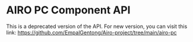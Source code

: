 # AIRO PC Component API
This is a deprecated version of the API. For new version, you can visit this link: https://github.com/EmpalGentong/Airo-project/tree/main/airo-pc
